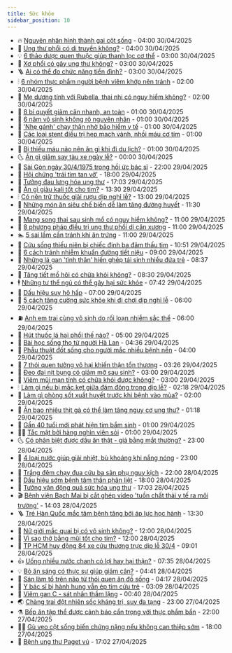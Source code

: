 ```yaml
---
title: Sức khỏe
sidebar_position: 10
---
```


<!-- vnexpress-suc-khoe:START -->
- 🔥 [Nguyên nhân hình thành gai cột sống](https://vnexpress.net/nguyen-nhan-hinh-thanh-gai-cot-song-4880307.html) - 04:00 30/04/2025
- 🥰 [Ung thư phổi có di truyền không?](https://vnexpress.net/ung-thu-phoi-co-di-truyen-khong-4880284.html) - 04:00 30/04/2025
- 💡 [6 thảo dược quen thuộc giúp thanh lọc cơ thể](https://vnexpress.net/6-thao-duoc-quen-thuoc-giup-thanh-loc-co-the-4879807.html) - 03:00 30/04/2025
- 🤗 [Xơ phổi có gây ung thư không?](https://vnexpress.net/xo-phoi-co-gay-ung-thu-khong-4880296.html) - 03:00 30/04/2025
- 🪜 [Ai có thể đo chức năng tiền đình?](https://vnexpress.net/ai-co-the-do-chuc-nang-tien-dinh-4880289.html) - 03:00 30/04/2025
- 🕯 [6 nhóm thực phẩm người bệnh viêm khớp nên tránh](https://vnexpress.net/6-nhom-thuc-pham-nguoi-benh-viem-khop-nen-tranh-4880297.html) - 02:00 30/04/2025
- 🤭 [Mẹ dương tính với Rubella, thai nhi có nguy hiểm không?](https://vnexpress.net/me-duong-tinh-voi-rubella-thai-nhi-co-nguy-hiem-khong-4880295.html) - 02:00 30/04/2025
- 👀 [8 bí quyết giảm cân nhanh, an toàn](https://vnexpress.net/8-bi-quyet-giam-can-nhanh-an-toan-4880005.html) - 01:00 30/04/2025
- 🌋 [6 năm vô sinh không rõ nguyên nhân](https://vnexpress.net/6-nam-vo-sinh-khong-ro-nguyen-nhan-4880305.html) - 01:00 30/04/2025
- 🫶 [&#39;Nhẹ gánh&#39; chạy thận nhờ bảo hiểm y tế](https://vnexpress.net/nhe-ganh-chay-than-nho-bao-hiem-y-te-4880303.html) - 01:00 30/04/2025
- 🦆 [Các loại stent điều trị hẹp mạch vành, nhồi máu cơ tim](https://vnexpress.net/cac-loai-stent-dieu-tri-hep-mach-vanh-nhoi-mau-co-tim-4880298.html) - 01:00 30/04/2025
- 🚀 [Bị thiếu máu não nên ăn gì khi đi du lịch?](https://vnexpress.net/bi-thieu-mau-nao-nen-an-gi-khi-di-du-lich-4880287.html) - 01:00 30/04/2025
- 🌜 [Ăn gì giảm say tàu xe ngày lễ?](https://vnexpress.net/an-gi-giam-say-tau-xe-ngay-le-4878532.html) - 00:00 30/04/2025
- 🧰 [Sài Gòn ngày 30/4/1975 trong hồi ức bác sĩ](https://vnexpress.net/sai-gon-ngay-30-4-1975-trong-hoi-uc-bac-si-4871015.html) - 22:00 29/04/2025
- 💫 [Hội chứng &#39;trái tim tan vỡ&#39;](https://vnexpress.net/suc-khoe/cam-nang/hoi-chung-trai-tim-tan-vo-318) - 18:00 29/04/2025
- 🌝 [Tưởng đau lưng hóa ung thư](https://vnexpress.net/tuong-dau-lung-hoa-ung-thu-4879798.html) - 17:03 29/04/2025
- 🗽 [Ăn gì giàu kali tốt cho tim?](https://vnexpress.net/an-gi-giau-kali-tot-cho-tim-4880157.html) - 13:30 29/04/2025
- 🕯 [Có nên trữ thuốc giải rượu dịp nghỉ lễ?](https://vnexpress.net/co-nen-tru-thuoc-giai-ruou-dip-nghi-le-4878531.html) - 13:00 29/04/2025
- 🦅 [Những món ăn siêu chế biến dễ làm tăng đường huyết](https://vnexpress.net/nhung-mon-an-sieu-che-bien-de-lam-tang-duong-huyet-4880082.html) - 11:30 29/04/2025
- 🦆 [Mang song thai sau sinh mổ có nguy hiểm không?](https://vnexpress.net/mang-song-thai-sau-sinh-mo-co-nguy-hiem-khong-4880201.html) - 11:00 29/04/2025
- 🎊 [8 phương pháp điều trị ung thư phổi di căn xương](https://vnexpress.net/8-phuong-phap-dieu-tri-ung-thu-phoi-di-can-xuong-4880160.html) - 11:00 29/04/2025
- 🏊 [5 sai lầm cần tránh khi ăn trứng](https://vnexpress.net/5-sai-lam-can-tranh-khi-an-trung-4879966.html) - 11:00 29/04/2025
- 📝 [Cứu sống thiếu niên bị chiếc đinh ba đâm thấu tim](https://vnexpress.net/cuu-song-thieu-nien-bi-chiec-dinh-ba-dam-thau-tim-4880177.html) - 10:51 29/04/2025
- 💯 [6 cách tránh nhiễm khuẩn đường tiết niệu](https://vnexpress.net/6-cach-tranh-nhiem-khuan-duong-tiet-nieu-4880009.html) - 09:00 29/04/2025
- 🌊 [Những lá gan &#39;tình thân&#39; hiến ghép tái sinh nhiều đứa trẻ](https://vnexpress.net/nhung-la-gan-tinh-than-hien-ghep-tai-sinh-nhieu-dua-tre-4879972.html) - 08:37 29/04/2025
- 🚀 [Tăng tiết mồ hôi có chữa khỏi không?](https://vnexpress.net/tang-tiet-mo-hoi-co-chua-khoi-khong-4880002.html) - 08:30 29/04/2025
- 🕴 [Những tư thế ngủ có thể gây hại sức khỏe](https://vnexpress.net/nhung-tu-the-ngu-co-the-gay-hai-suc-khoe-4880111.html) - 07:42 29/04/2025
- 🗽 [Dấu hiệu suy hô hấp](https://vnexpress.net/dau-hieu-suy-ho-hap-4880031.html) - 07:00 29/04/2025
- 🎡 [5 cách tăng cường sức khỏe khi đi chơi dịp nghỉ lễ](https://vnexpress.net/5-cach-tang-cuong-suc-khoe-khi-di-choi-dip-nghi-le-4880033.html) - 06:00 29/04/2025
- ⛽️ [Anh em trai cùng vô sinh do rối loạn nhiễm sắc thể](https://vnexpress.net/anh-em-trai-cung-vo-sinh-do-roi-loan-nhiem-sac-the-4879899.html) - 06:00 29/04/2025
- 🦆 [Hút thuốc lá hại phổi thế nào?](https://vnexpress.net/hut-thuoc-la-hai-phoi-the-nao-4880001.html) - 05:00 29/04/2025
- 🤩 [Bài học sống thọ từ người Hà Lan](https://vnexpress.net/bai-hoc-song-tho-tu-nguoi-ha-lan-4879981.html) - 04:36 29/04/2025
- 🦒 [Phẫu thuật đốt sống cho người mắc nhiều bệnh nền](https://vnexpress.net/phau-thuat-dot-song-cho-nguoi-mac-nhieu-benh-nen-4879962.html) - 04:00 29/04/2025
- 💫 [7 thói quen tưởng vô hại khiến thận tổn thương](https://vnexpress.net/7-thoi-quen-tuong-vo-hai-khien-than-ton-thuong-4879812.html) - 03:26 29/04/2025
- 🐘 [Đeo đai nịt bụng có giảm mỡ sau sinh?](https://vnexpress.net/deo-dai-nit-bung-co-giam-mo-sau-sinh-4879936.html) - 03:00 29/04/2025
- 🚀 [Viêm mũi mạn tính có chữa khỏi được không?](https://vnexpress.net/viem-mui-man-tinh-co-chua-khoi-duoc-khong-4879935.html) - 03:00 29/04/2025
- 🕯 [Làm gì nếu bị mắc kẹt giữa đám đông trong dịp lễ?](https://vnexpress.net/lam-gi-neu-bi-mac-ket-giua-dam-dong-trong-dip-le-4879895.html) - 02:18 29/04/2025
- 🦏 [Làm gì phòng sốt xuất huyết trước khi bệnh vào mùa?](https://vnexpress.net/lam-gi-phong-sot-xuat-huyet-truoc-khi-benh-vao-mua-4879912.html) - 02:00 29/04/2025
- 🦄 [Ăn bao nhiêu thịt gà có thể làm tăng nguy cơ ung thư?](https://vnexpress.net/an-bao-nhieu-thit-ga-co-the-lam-tang-nguy-co-ung-thu-4879775.html) - 01:18 29/04/2025
- 🦒 [Gần 40 tuổi mới phát hiện tim bẩm sinh](https://vnexpress.net/gan-40-tuoi-moi-phat-hien-tim-bam-sinh-4879838.html) - 01:00 29/04/2025
- 👨‍🏫 [Tắc mật bởi hàng nghìn viên sỏi](https://vnexpress.net/tac-mat-boi-hang-nghin-vien-soi-4879661.html) - 01:00 29/04/2025
- 🌜 [Có phân biệt được dầu ăn thật - giả bằng mắt thường?](https://vnexpress.net/co-phan-biet-duoc-dau-an-that-gia-bang-mat-thuong-4877035.html) - 23:00 28/04/2025
- 🚀 [4 loại nước giúp giải nhiệt, bù khoáng khi nắng nóng](https://vnexpress.net/4-loai-nuoc-giup-giai-nhiet-bu-khoang-khi-nang-nong-4880106.html) - 23:00 28/04/2025
- 💃 [Trắng đêm chạy đua cứu ba sản phụ nguy kịch](https://vnexpress.net/trang-dem-chay-dua-cuu-ba-san-phu-nguy-kich-4879773.html) - 22:00 28/04/2025
- 💯 [Dấu hiệu sớm bệnh tâm thần phân liệt](https://vnexpress.net/dau-hieu-som-benh-tam-than-phan-liet-4879720.html) - 18:00 28/04/2025
- 🤔 [Tưởng vận động quá sức hóa ung thư](https://vnexpress.net/tuong-van-dong-qua-suc-hoa-ung-thu-4879726.html) - 17:03 28/04/2025
- 🎬 [Bệnh viện Bạch Mai bị cắt ghép video &#39;tuồn chất thải y tế ra môi trường&#39;](https://vnexpress.net/benh-vien-bach-mai-bi-cat-ghep-video-tuon-chat-thai-y-te-ra-moi-truong-4879815.html) - 14:03 28/04/2025
- 🪜 [Trẻ Hàn Quốc mắc tâm bệnh tăng bởi áp lực học hành](https://vnexpress.net/tre-han-quoc-mac-tam-benh-tang-boi-ap-luc-hoc-hanh-4879750.html) - 13:30 28/04/2025
- 🦣 [Nữ giới mắc quai bị có vô sinh không?](https://vnexpress.net/nu-gioi-mac-quai-bi-co-vo-sinh-khong-4879794.html) - 12:00 28/04/2025
- 🧐 [Vì sao thở bằng mũi tốt cho tim?](https://vnexpress.net/vi-sao-tho-bang-mui-tot-cho-tim-4879647.html) - 12:00 28/04/2025
- 🤡 [TP HCM huy động 84 xe cứu thương trực dịp lễ 30/4](https://vnexpress.net/tp-hcm-huy-dong-84-xe-cuu-thuong-truc-dip-le-30-4-4879641.html) - 09:01 28/04/2025
- 👍 [Uống nhiều nước chanh có lợi hay hại thận?](https://vnexpress.net/uong-nhieu-nuoc-chanh-co-loi-hay-hai-than-4879511.html) - 07:35 28/04/2025
- 💡 [Bỏ ăn sáng có thực sự giúp giảm cân?](https://vnexpress.net/bo-an-sang-co-thuc-su-giup-giam-can-4879588.html) - 04:41 28/04/2025
- 💯 [Sán làm tổ trên não từ thói quen ăn đồ sống](https://vnexpress.net/san-lam-to-tren-nao-tu-thoi-quen-an-do-song-4879526.html) - 04:17 28/04/2025
- 🧠 [Y bác sĩ bị hành hung vẫn ép tim cứu trẻ](https://vnexpress.net/y-bac-si-bi-hanh-hung-van-ep-tim-cuu-tre-4879438.html) - 03:09 28/04/2025
- 🎡 [Viêm gan C - sát nhân thầm lặng](https://vnexpress.net/suc-khoe/cam-nang/viem-gan-c-316) - 00:40 28/04/2025
- 🌏 [Chàng trai đột nhiên sốc kháng trị, suy đa tạng](https://vnexpress.net/chang-trai-dot-nhien-soc-khang-tri-suy-da-tang-4879282.html) - 23:00 27/04/2025
- ⚗️ [Bếp ăn tập thể được cảnh báo cẩn trọng với thực phẩm bẩn](https://vnexpress.net/bep-an-tap-the-duoc-canh-bao-can-trong-voi-thuc-pham-ban-4879327.html) - 22:00 27/04/2025
- 👨‍🏫 [Gù vẹo cột sống biến chứng nặng nếu không can thiệp sớm](https://vnexpress.net/gu-veo-cot-song-bien-chung-nang-neu-khong-can-thiep-som-4879256.html) - 18:00 27/04/2025
- 🤖 [Bệnh ung thư Paget vú](https://vnexpress.net/suc-khoe/cam-nang/benh-paget-vu-315) - 17:02 27/04/2025<!-- vnexpress-suc-khoe:END -->
